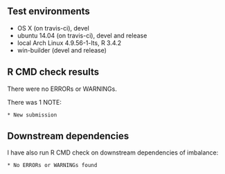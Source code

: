 ## Test environments
* OS X (on travis-ci), devel
* ubuntu 14.04 (on travis-ci), devel and release
* local Arch Linux 4.9.56-1-lts, R 3.4.2
* win-builder (devel and release)

## R CMD check results
There were no ERRORs or WARNINGs. 

There was 1 NOTE:

    * New submission
    

## Downstream dependencies
I have also run R CMD check on downstream dependencies of imbalance:
    
    * No ERRORs or WARNINGs found

